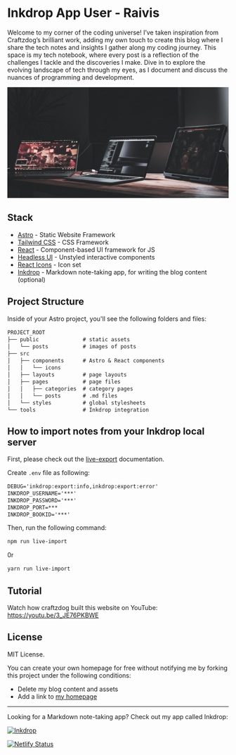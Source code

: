 # Inkdrop App User - Raivis

Welcome to my corner of the coding universe! I’ve taken inspiration from Craftzdog’s brilliant work, adding my own touch to create this blog where I share the tech notes and insights I gather along my coding journey. This space is my tech notebook, where every post is a reflection of the challenges I tackle and the discoveries I make. Dive in to explore the evolving landscape of tech through my eyes, as I document and discuss the nuances of programming and development.

![thumbnail](./docs/cover-thumb.jpg)

## Stack

- [Astro](https://astro.build/) - Static Website Framework
- [Tailwind CSS](https://tailwindui.com/) - CSS Framework
- [React](https://reactjs.org/) - Component-based UI framework for JS
- [Headless UI](https://headlessui.com/) - Unstyled interactive components
- [React Icons](https://react-icons.github.io/react-icons/) - Icon set
- [Inkdrop](https://www.inkdrop.app/) - Markdown note-taking app, for writing the blog content (optional)

## Project Structure

Inside of your Astro project, you'll see the following folders and files:

```
PROJECT_ROOT
├── public              # static assets
│   └── posts           # images of posts
├── src
│   ├── components      # Astro & React components
│   │   └── icons
│   ├── layouts         # page layouts
│   ├── pages           # page files
│   │   ├── categories  # category pages
│   │   └── posts       # .md files
│   └── styles          # global stylesheets
└── tools               # Inkdrop integration
```

## How to import notes from your Inkdrop local server

First, please check out the [live-export](https://github.com/inkdropapp/inkdrop-live-export) documentation.

Create `.env` file as following:

```
DEBUG='inkdrop:export:info,inkdrop:export:error'
INKDROP_USERNAME='***'
INKDROP_PASSWORD='***'
INKDROP_PORT=***
INKDROP_BOOKID='***'
```

Then, run the following command:

```sh
npm run live-import
```

0r

```sh
yarn run live-import
```

## Tutorial

Watch how craftzdog built this website on YouTube:
<https://youtu.be/3_JE76PKBWE>

## License

MIT License.

You can create your own homepage for free without notifying me by forking this project under the following conditions:

- Delete my blog content and assets
- Add a link to [my homepage](https://www.craftz.dog/)

---

Looking for a Markdown note-taking app? Check out my app called Inkdrop:

[![Inkdrop](https://github.com/craftzdog/dotfiles-public/raw/master/images/inkdrop.png)](https://www.inkdrop.app/)

[![Netlify Status](https://api.netlify.com/api/v1/badges/87aa8712-b37a-449e-a25c-bc7075074f06/deploy-status)](https://app.netlify.com/sites/rai-run-tech-notes/deploys)

